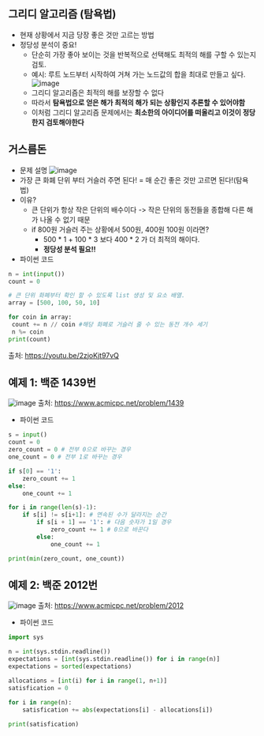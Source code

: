 ## 그리디 알고리즘 (탐욕법)
 * 현재 상황에서 지금 당장 좋은 것만 고르는 방법
 * 정당성 분석이 중요!
   - 단순히 가장 좋아 보이는 것을 반복적으로 선택해도 최적의 해를 구할 수 있는지 검토.
   - 예시: 루트 노드부터 시작하여 거쳐 가는 노드값의 합을 최대로 만들고 싶다.
   ![image](https://user-images.githubusercontent.com/98008421/162885732-1a5b1880-c259-479e-905f-4595586ddf4f.png)
   - 그리디 알고리즘은 최적의 해를 보장할 수 없다
   - 따라서 **탐욕법으로 얻은 해가 최적의 해가 되는 상황인지 추론할 수 있어야함**
   - 이처럼 그리디 알고리즘 문제에서는 **최소한의 아이디어를 떠올리고 이것이 정당한지 검토해야한다**

## 거스름돈
 * 문제 설명
 ![image](https://user-images.githubusercontent.com/98008421/162885958-999364a5-ac6f-4e91-9aa6-cd91ef4ae893.png)
 * 가장 큰 화폐 단위 부터 거슬러 주면 된다! = 매 순간 좋은 것만 고르면 된다!(탐욕법)
 * 이유?
   - 큰 단위가 항상 작은 단위의 배수이다 -> 작은 단위의 동전들을 종합해 다른 해가 나올 수 없기 때문
   - if 800원 거슬러 주는 상황에서 500원, 400원 100원 이라면? 
      + 500 * 1 + 100 * 3 보다 400 * 2 가 더 최적의 해이다.
      + **정당성 분석 필요!!**
 * 파이썬 코드
 ```python
 n = int(input())
 count = 0 
 
 # 큰 단위 화폐부터 확인 할 수 있도록 list 생성 및 요소 배열.
 array = [500, 100, 50, 10]
 
 for coin in array:
  count += n // coin #해당 화폐로 거슬러 줄 수 있는 동전 개수 세기
  n %= coin
 print(count)
 ```
출처: https://youtu.be/2zjoKjt97vQ

## 예제 1: 백준 1439번
![image](https://user-images.githubusercontent.com/98008421/162889434-222bc930-0a1c-48dc-a272-2c6bf82d7fd3.png)
출처: https://www.acmicpc.net/problem/1439

* 파이썬 코드
```python
s = input()
count = 0
zero_count = 0 # 전부 0으로 바꾸는 경우
one_count = 0 # 전부 1로 바꾸는 경우

if s[0] == '1':
    zero_count += 1
else:
    one_count += 1

for i in range(len(s)-1):
    if s[i] != s[i+1]: # 연속된 수가 달라지는 순간
        if s[i + 1] == '1': # 다음 숫자가 1일 경우 
            zero_count += 1 # 0으로 바꾼다 
        else:
            one_count += 1

print(min(zero_count, one_count))
```

## 예제 2: 백준 2012번
![image](https://user-images.githubusercontent.com/98008421/162898795-ce15056c-8357-4c93-98a2-11d72a69e17e.png)
출처: https://www.acmicpc.net/problem/2012

* 파이썬 코드
```python
import sys

n = int(sys.stdin.readline())
expectations = [int(sys.stdin.readline()) for i in range(n)]
expectations = sorted(expectations)

allocations = [int(i) for i in range(1, n+1)]
satisfication = 0

for i in range(n):
    satisfication += abs(expectations[i] - allocations[i])
    
print(satisfication)
```



